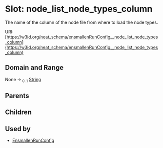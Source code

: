 
# Slot: node_list_node_types_column


The name of the column of the node file from where to load the node types.

URI: [https://w3id.org/neat_schema/ensmallenRunConfig__node_list_node_types_column](https://w3id.org/neat_schema/ensmallenRunConfig__node_list_node_types_column)


## Domain and Range

None &#8594;  <sub>0..1</sub> [String](types/String.md)

## Parents


## Children


## Used by

 * [EnsmallenRunConfig](EnsmallenRunConfig.md)
